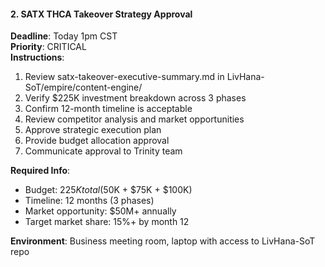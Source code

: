 #### 2. SATX THCA Takeover Strategy Approval

**Deadline**: Today 1pm CST  
**Priority**: CRITICAL  
**Instructions**:

1. Review satx-takeover-executive-summary.md in LivHana-SoT/empire/content-engine/
2. Verify $225K investment breakdown across 3 phases
3. Confirm 12-month timeline is acceptable
4. Review competitor analysis and market opportunities
5. Approve strategic execution plan
6. Provide budget allocation approval
7. Communicate approval to Trinity team

**Required Info**:

- Budget: $225K total ($50K + $75K + $100K)
- Timeline: 12 months (3 phases)
- Market opportunity: $50M+ annually
- Target market share: 15%+ by month 12

**Environment**: Business meeting room, laptop with access to LivHana-SoT repo

